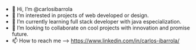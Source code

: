 - 👋 Hi, I’m @carlosibarrola
- 👀 I’m interested in projects of web developed or design.
- 🌱 I’m currently learning full stack developer with java especialization.
- 💞️ I’m looking to collaborate on cool projects with innovation and promise future.
- 📫 How to reach me --> https://www.linkedin.com/in/carlos-ibarrola/

<!---
carlosibarrola/carlosibarrola is a ✨ special ✨ repository because its `README.md` (this file) appears on your GitHub profile.
You can click the Preview link to take a look at your changes.
--->
